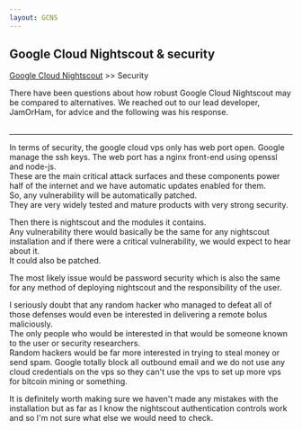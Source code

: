 ```yaml
---
layout: GCNS
---
```


## Google Cloud Nightscout & security
[Google Cloud Nightscout](./GoogleCloud.md) >> Security  
  
There have been questions about how robust Google Cloud Nightscout may be compared to alternatives.  We reached out to our lead developer, JamOrHam, for advice and the following was his response.  
<br/>  
  
---   
  
In terms of security, the google cloud vps only has web port open. Google manage the ssh keys. The web port has a nginx front-end using openssl and node-js.  
These are the main critical attack surfaces and these components power half of the internet and we have automatic updates enabled for them.  
So, any vulnerability will be automatically patched.  
They are very widely tested and mature products with very strong security.  
  
Then there is nightscout and the modules it contains.  
Any vulnerability there would basically be the same for any nightscout installation and if there were a critical vulnerability, we would expect to hear about it.  
It could also be patched.  
  
The most likely issue would be password security which is also the same for any method of deploying nightscout and the responsibility of the user.  
  
I seriously doubt that any random hacker who managed to defeat all of those defenses would even be interested in delivering a remote bolus maliciously.  
The only people who would be interested in that would be someone known to the user or security researchers.  
Random hackers would be far more interested in trying to steal money or send spam.  Google totally block all outbound email and we do not use any cloud credentials on the vps so they can't use the vps to set up more vps for bitcoin mining or something.  
  
It is definitely worth making sure we haven't made any mistakes with the installation but as far as I know the nightscout authentication controls work and so I'm not sure what else we would need to check.  
